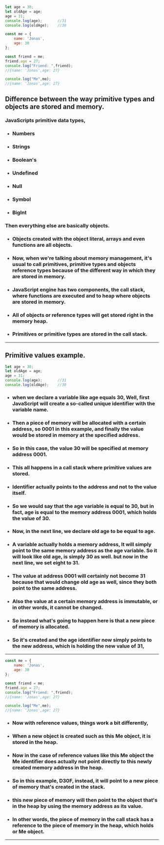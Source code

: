 ```Javascript
let age = 30;
let oldAge = age;
age = 31;
console.log(age);       //31
console.log(oldAge);    //30
```
```Javascript
const me = {
    name: 'Jonas',
    age: 30
};

const friend = me;
friend.age = 27;
console.log("Friend: ",friend);
//{name: 'Jonas',age: 27}

console.log("Me",me);               
//{name: 'Jonas',age: 27}
```

## Difference between the way primitive types and objects are stored and memory.

### JavaScripts primitive data types, 

* ### Numbers
* ### Strings
* ### Boolean's
* ### Undefined
* ### Null
* ### Symbol
* ### BigInt

### Then everything else are basically objects.
* ### Objects created with the object literal, arrays and even functions are all objects.
* ### Now, when we're talking about memory management, it's usual to call primitives, primitive types and objects reference types because of the different way in which they are stored in memory.

* ### JavaScript engine has two components, the call stack, where functions are executed and to heap where objects are stored in memory.

* ### All of objects or reference types will get stored right in the memory heap.

* ### Primitives or primitive types are stored in the call stack. 
---
## Primitive values example.
```Javascript
let age = 30;
let oldAge = age;
age = 31;
console.log(age);       //31
console.log(oldAge);    //30
```
* ### when we declare a variable like age equals 30, Well, first JavaScript will create a so-called unique identifier with the variable name.

* ### Then a piece of memory will be allocated with a certain address, so 0001 in this example, and finally the value would be stored in memory at the specified address.

* ### So in this case, the value 30 will be specified at memory address 0001.

* ### This all happens in a call stack where primitive values are stored.

* ### Identifier actually points to the address and not to the value itself.

* ### So we would say that the age variable is equal to 30, but in fact, age is equal to the memory address 0001, which holds the value of 30.

* ### Now, in the next line, we declare old age to be equal to age.

* ### A variable actually holds a memory address, It will simply point to the same memory address as the age variable. So it will look like old age, is simply 30 as well. but now in the next line, we set eight to 31.

* ### The value at address 0001 will certainly not become 31 because that would change old age as well, since they both point to the same address.

* ### Also the value at a certain memory address is immutable, or in other words, it cannot be changed.

* ### So instead what's going to happen here is that a new piece of memory is allocated.

* ### So it's created and the age identifier now simply points to the new address, which is holding the new value of 31,

---
```Javascript
const me = {
    name: 'Jonas',
    age: 30
};

const friend = me;
friend.age = 27;
console.log("Friend: ",friend);
//{name: 'Jonas',age: 27}

console.log("Me",me);               
//{name: 'Jonas',age: 27}
```
* ### Now with reference values, things work a bit differently,

* ### When a new object is created such as this Me object, it is stored in the heap.

* ### Now in the case of reference values like this Me object the Me identifier does actually not point directly to this newly created memory address in the heap.

* ### So in this example, D30F, instead, it will point to a new piece of memory that's created in the stack.

* ### this new piece of memory will then point to the object that's in the heap by using the memory address as its value.
* ### In other words, the piece of memory in the call stack has a reference to the piece of memory in the heap, which holds or Me object.
---


